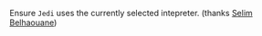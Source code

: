 Ensure `Jedi` uses the currently selected intepreter.
(thanks [Selim Belhaouane](https://github.com/selimb))

